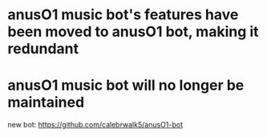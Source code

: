 # anusO1 music bot's features have been moved to anusO1 bot, making it redundant
# anusO1 music bot will no longer be maintained 
new bot: https://github.com/calebrwalk5/anusO1-bot
